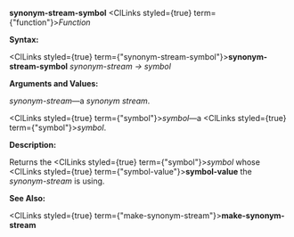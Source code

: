**synonym-stream-symbol** <ClLinks styled={true} term={"function"}><i>Function</i></ClLinks> 



**Syntax:** 



<ClLinks styled={true} term={"synonym-stream-symbol"}><b>synonym-stream-symbol</b></ClLinks> *synonym-stream → symbol* 



**Arguments and Values:** 



*synonym-stream*—a *synonym stream*. 



<ClLinks styled={true} term={"symbol"}><i>symbol</i></ClLinks>—a <ClLinks styled={true} term={"symbol"}><i>symbol</i></ClLinks>. 







 



 



**Description:** 



Returns the <ClLinks styled={true} term={"symbol"}><i>symbol</i></ClLinks> whose <ClLinks styled={true} term={"symbol-value"}><b>symbol-value</b></ClLinks> the *synonym-stream* is using. 



**See Also:** 



<ClLinks styled={true} term={"make-synonym-stream"}><b>make-synonym-stream</b></ClLinks> 




